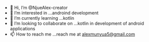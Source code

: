- 👋 Hi, I’m @NjueAlex-creator
- 👀 I’m interested in ...androind development
- 🌱 I’m currently learning ...kotlin
- 💞️ I’m looking to collaborate on ...kotlin in development of android applications
- 📫 How to reach me ...reach me at alexmunyua5@gmail.com

<!---
NjueAlex-creator/NjueAlex-creator is a ✨ special ✨ repository because its `README.md` (this file) appears on your GitHub profile.
You can click the Preview link to take a look at your changes.
--->
